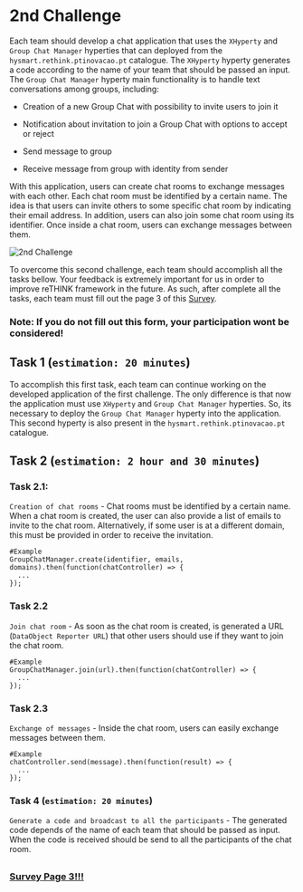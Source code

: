 # 2nd Challenge

Each team should develop a chat application that uses the `XHyperty` and `Group Chat Manager` hyperties that can deployed from the `hysmart.rethink.ptinovacao.pt` catalogue. The `XHyperty` hyperty generates a code according to the name of your team that should be passed an input. The `Group Chat Manager` hyperty main functionality is to handle text conversations among groups, including:

 * Creation of a new Group Chat with possibility to invite users to join it
 
 * Notification about invitation to join a Group Chat with options to accept or reject

 * Send message to group

 * Receive message from group with identity from sender
 

With this application, users can create chat rooms to exchange messages with each other. Each chat room must be identified by a certain name. The idea is that users can invite others to some specific chat room by indicating their email address. In addition, users can also join some chat room using its identifier. Once inside a chat room, users can exchange messages between them. 
   

![2nd Challenge](https://github.com/BernardoMG/dev-reTHINK-challenge/blob/master/Figures/2-Challenge.jpg)

To overcome this second challenge, each team should accomplish all the tasks bellow. 
Your feedback is extremely important for us in order to improve reTHINK framework in the future. As such, after complete all the tasks, each team must fill out the page 3 of this [Survey](https://docs.google.com/forms/d/e/1FAIpQLSeFt56Ura0zkTqg_VX9od_jBZtE3-2mt_urTFvxsoRuQ3uJRw/viewform). 

### Note: If you do not fill out this form, your participation wont be considered! 


## Task 1 (`estimation: 20 minutes`)

To accomplish this first task, each team can continue working on the developed application of the first challenge. The only difference is that now the application must use `XHyperty` and `Group Chat Manager` hyperties. So, its necessary to deploy the `Group Chat Manager` hyperty into the application. This second hyperty is also present in the `hysmart.rethink.ptinovacao.pt` catalogue.


## Task 2 (`estimation: 2 hour and 30 minutes`)

### Task 2.1:

`Creation of chat rooms` - Chat rooms must be identified by a certain name. When a chat room is created, the user can also provide a list of emails to invite to the chat room. Alternatively, if some user is at a different domain, this must be provided in order to receive the invitation.

```shell
#Example
GroupChatManager.create(identifier, emails, domains).then(function(chatController) => {
  ...
});
```


### Task 2.2 

`Join chat room` - As soon as the chat room is created, is generated a URL (`DataObject Reporter URL`) that other users should use if they want to join the chat room.

```shell
#Example
GroupChatManager.join(url).then(function(chatController) => {
  ...
});
```


### Task 2.3 

`Exchange of messages` - Inside the chat room, users can easily exchange messages between them.

```shell
#Example
chatController.send(message).then(function(result) => {
  ...
});
```

### Task 4 (`estimation: 20 minutes`)

`Generate a code and broadcast to all the participants` - The generated code depends of the name of each team that should be passed as input. When the code is received should be send to all the participants of the chat room.

##

### [Survey Page 3!!!](https://docs.google.com/forms/d/e/1FAIpQLSeFt56Ura0zkTqg_VX9od_jBZtE3-2mt_urTFvxsoRuQ3uJRw/viewform) 

